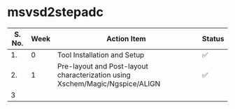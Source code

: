 # msvsd2stepadc

| S. No.    | Week|Action Item|Status| 
|----------|--------|-------|-----------------------|
|1.|0|Tool Installation and Setup|✅|
|2.|1|Pre-layout and Post-layout characterization using Xschem/Magic/Ngspice/ALIGN|✅|
|3||||

